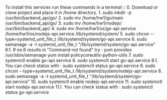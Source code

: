 To install this services run these commands in a terminal ::
    0. Download or clone project and place it in /home directory.
    1. sudo mkdir -p /usr/bin/backend_api/go/
    2. sudo mv /home/hw1/go/main /usr/bin/backend_api/go/
    3. sudo mv /home/hw1/nodejs/ /usr/bin/backend_api/
    4. sudo mv /home/hw1/os/go-api.service /home/hw1/os/nodejs-api.service /lib/systemd/system/
    5. sudo chcon --type=systemd_unit_file_t /lib/systemd/system/go-api.service
    6. sudo semanage -a -t systemd_unit_file_t "/lib/systemd/system/go-api.service"
        6.1. If no.6 results in "Command not found" try :
            yum provides /usr/sbin/semanage
            yum install policycoreutils-python-utils
    7. sudo systemctl enable go-api.service
    8. sudo systemctl start go-api.service
        8.1. You can check status with :
            sudo systemctl status go-api.service
    9. sudo chcon --type=systemd_unit_file_t /lib/systemd/system/nodejs-api.service
    8. sudo semanage -a -t systemd_unit_file_t "/lib/systemd/system/go-api.service"
    10. sudo systemctl enable nodejs-api.service
    11. sudo systemctl start nodejs-api.service
        11.1. You can check status with :
            sudo systemctl status go-api.service
